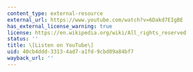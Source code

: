 ```yaml
---
content_type: external-resource
external_url: https://www.youtube.com/watch?v=6Dakd7EIgBE
has_external_license_warning: true
license: https://en.wikipedia.org/wiki/All_rights_reserved
status: ''
title: \[Listen on YouTube\]
uid: 40cb4ddd-3313-4ad7-a1fd-9cbd09a84bf7
wayback_url: ''
---
```

